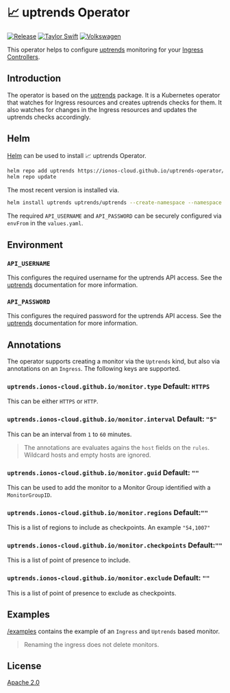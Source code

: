 # :chart_with_upwards_trend: uptrends Operator

[![Release](https://github.com/ionos-cloud/uptrends-operator/actions/workflows/release.yml/badge.svg)](https://github.com/ionos-cloud//uptrends-operator/actions/workflows/release.yml)
[![Taylor Swift](https://img.shields.io/badge/secured%20by-taylor%20swift-brightgreen.svg)](https://twitter.com/SwiftOnSecurity)
[![Volkswagen](https://auchenberg.github.io/volkswagen/volkswargen_ci.svg?v=1)](https://github.com/auchenberg/volkswagen)

This operator helps to configure [uptrends](https://www.uptrends.com/) monitoring for your [Ingress Controllers](https://kubernetes.io/docs/concepts/services-networking/ingress-controllers/).

## Introduction

The operator is based on the [uptrends](https://github.com/ionos-cloud/uptrends-go) package. It is a Kubernetes operator that watches for Ingress resources and creates uptrends checks for them. It also watches for changes in the Ingress resources and updates the uptrends checks accordingly.

## Helm

[Helm](https://helm.sh/) can be used to install :chart_with_upwards_trend: uptrends Operator.

```bash
helm repo add uptrends https://ionos-cloud.github.io/uptrends-operator/
helm repo update
```

The most recent version is installed via.

```bash
helm install uptrends uptrends/uptrends --create-namespace --namespace uptrends --version v0.0.3
```

The required `API_USERNAME` and `API_PASSWORD` can be securely configured via `envFrom` in the `values.yaml`.

## Environment

### `API_USERNAME` 

This configures the required username for the uptrends API access. See the [uptrends](https://www.uptrends.com/support/kb/api) documentation for more information.

### `API_PASSWORD` 

This configures the required password for the uptrends API access. See the [uptrends](https://www.uptrends.com/support/kb/api) documentation for more information.

## Annotations

The operator supports creating a monitor via the `Uptrends` kind, but also via annotations on an `Ingress`. The following keys are supported.

###  `uptrends.ionos-cloud.github.io/monitor.type` Default: `HTTPS`

This can be either `HTTPS` or `HTTP`.

### `uptrends.ionos-cloud.github.io/monitor.interval` Default: `"5"`

This can be an interval from `1` to `60` minutes.

> The annotations are evaluates agains the `host` fields on the `rules`. Wildcard hosts and empty hosts are ignored.

### `uptrends.ionos-cloud.github.io/monitor.guid` Default: `""`

This can be used to add the monitor to a Monitor Group identified with a `MonitorGroupID`.

### `uptrends.ionos-cloud.github.io/monitor.regions` Default:`""`

This is a list of regions to include as checkpoints. An example `"54,1007"`

### `uptrends.ionos-cloud.github.io/monitor.checkpoints` Default:`""`

This is a list of point of presence to include.

### `uptrends.ionos-cloud.github.io/monitor.exclude` Default: `""`

This is a list of point of presence to exclude as checkpoints.

## Examples

[/examples](/examples/) contains the example of an `Ingress` and `Uptrends` based monitor.

> Renaming the ingress does not delete monitors.

## License

[Apache 2.0](/LICENSE)
